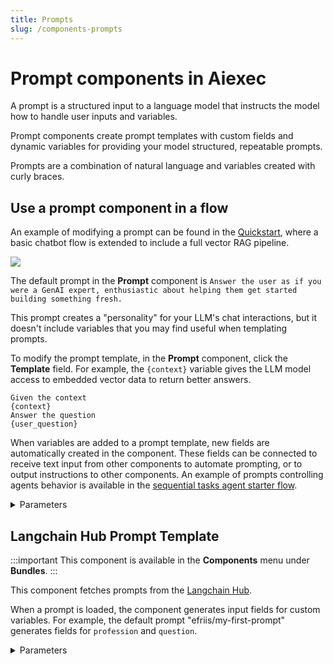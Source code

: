 ```yaml
---
title: Prompts
slug: /components-prompts
---
```


# Prompt components in Aiexec

A prompt is a structured input to a language model that instructs the model how to handle user inputs and variables.

Prompt components create prompt templates with custom fields and dynamic variables for providing your model structured, repeatable prompts.

Prompts are a combination of natural language and variables created with curly braces.

## Use a prompt component in a flow

An example of modifying a prompt can be found in the [Quickstart](/get-started-quickstart#run-the-chatbot-with-retrieved-context), where a basic chatbot flow is extended to include a full vector RAG pipeline.

![](/img/quickstart-add-document-ingestion.png)

The default prompt in the **Prompt** component is `Answer the user as if you were a GenAI expert, enthusiastic about helping them get started building something fresh.`

This prompt creates a "personality" for your LLM's chat interactions, but it doesn't include variables that you may find useful when templating prompts.

To modify the prompt template, in the **Prompt** component, click the **Template** field. For example, the `{context}` variable gives the LLM model access to embedded vector data to return better answers.

```text
Given the context
{context}
Answer the question
{user_question}
```

When variables are added to a prompt template, new fields are automatically created in the component. These fields can be connected to receive text input from other components to automate prompting, or to output instructions to other components. An example of prompts controlling agents behavior is available in the [sequential tasks agent starter flow](/sequential-agent).

<details>
<summary>Parameters</summary>

**Inputs**

| Name     | Display Name | Info                                                              |
|----------|--------------|-------------------------------------------------------------------|
| template | Template     | Create a prompt template with dynamic variables.                  |

**Outputs**

| Name   | Display Name    | Info                                                   |
|--------|----------------|--------------------------------------------------------|
| prompt | Prompt Message  | The built prompt message returned by the `build_prompt` method. |

</details>

## Langchain Hub Prompt Template

:::important
This component is available in the **Components** menu under **Bundles**.
:::

This component fetches prompts from the [Langchain Hub](https://docs.smith.langchain.com/old/category/prompt-hub).

When a prompt is loaded, the component generates input fields for custom variables. For example, the default prompt "efriis/my-first-prompt" generates fields for `profession` and `question`.

<details>
<summary>Parameters</summary>

**Inputs**

| Name               | Display Name              | Info                                    |
|--------------------|---------------------------|------------------------------------------|
| langchain_api_key  | Your LangChain API Key    | The LangChain API Key to use.            |
| langchain_hub_prompt| LangChain Hub Prompt     | The LangChain Hub prompt to use.         |

**Outputs**

| Name   | Display Name | Info                                                              |
|--------|--------------|-------------------------------------------------------------------|
| prompt | Build Prompt | The built prompt message returned by the `build_prompt` method.   |

</details>
